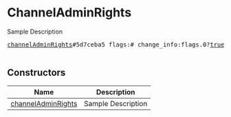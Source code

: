 # ChannelAdminRights

Sample Description

<pre>
<a href="../constructor/channelAdminRights.md">channelAdminRights</a>#5d7ceba5 flags:# change_info:flags.0?<a href="../type/true.md">true</a> post_messages:flags.1?<a href="../type/true.md">true</a> edit_messages:flags.2?<a href="../type/true.md">true</a> delete_messages:flags.3?<a href="../type/true.md">true</a> ban_users:flags.4?<a href="../type/true.md">true</a> invite_users:flags.5?<a href="../type/true.md">true</a> invite_link:flags.6?<a href="../type/true.md">true</a> pin_messages:flags.7?<a href="../type/true.md">true</a> add_admins:flags.9?<a href="../type/true.md">true</a> = <a href="../type/ChannelAdminRights.md">ChannelAdminRights</a>;

</pre>

## Constructors

| Name | Description |
|------|-------------|
| [channelAdminRights](../constructor/channelAdminRights.md) | Sample Description |

